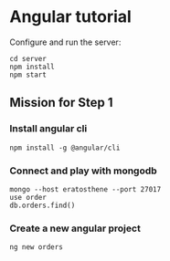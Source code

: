 # Angular tutorial

Configure and run the server:
```
cd server
npm install
npm start
```

## Mission for Step 1 
### Install angular cli 
`npm install -g @angular/cli`

### Connect and play with mongodb
```
mongo --host eratosthene --port 27017
use order
db.orders.find()
```

### Create a new angular project
`ng new orders`
